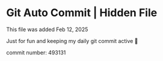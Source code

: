 # Git Auto Commit | Hidden File

This file was added Feb 12, 2025

Just for fun and keeping my daily git commit active 🤪

commit number: 493131
